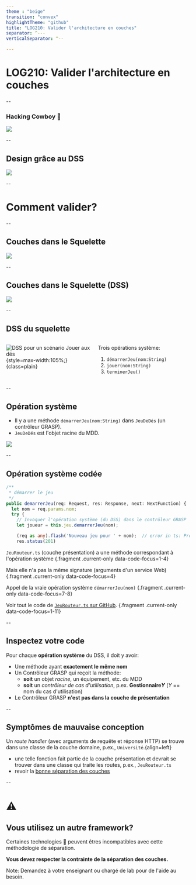 ```yaml
---
theme : "beige"
transition: "convex"
highlightTheme: "github"
title: "LOG210: Valider l'architecture en couches"
separator: ^---
verticalSeparator: ^--

---
```


# LOG210: Valider l'architecture en couches

--

### Hacking Cowboy 🤠

<img src="http://www.plantuml.com/plantuml/svg/RPBBRjGm58RtVegVi00M5PfaPXPLgSfbYSI8DpYrJn9JNu8le17YUQ3FaHV3BfKhGRo8l_p-JlmlSXCJXPIj4V5EkuK2MSHqDboUGSj_JXIFb4qQlKkEBEDjq6J4h1M3xPBEi6nlEKJnml2Oa3o2dkO4fGFBfBqJIIV3-7JxfRwFb_YQ6UilWgKWPtucgaTkAavtuWp5YEjzlRnEWrqA3EbpSME7v-Ceoy8FiP2yewaClNyumnBM-rZiXx4YVfzruk8vNpQAS3lnqK-wtaxBOhGiuZU6OATG7I4DnOWETNLruhJRoFgDR10_d-fyvfWOAYEUOrf_MyRBl-sXl2Nj-DLJkV-_zM6taVKRsR2HxJUomqPsB7rFEroeYt9VexxHq6ZVwD3eACIfRyEFr3SQ6ksBEBJmaVQD3esEkCHL_SCWlV7XJHTOTTVlcBBqUO5YrDtGn5UlgtPT-j-mKzcQFm00" class="reveal stretch plain" alt-text="Cowboy hacking, beaucoup de couplage">

--

## Design grâce au DSS

<img src="http://www.plantuml.com/plantuml/svg/XLAxRjim5DtlLrmuYst00YGx6J8KQHFOMol4QnUQlBBPyA6I50gZoFUqtli7-h5UEb6TGKWr41VdeSF7kOj9XDHP0_59krO4OJ6ceo5UWvPdvg0L8Tas7T6ItL68a7HYoPVTDv99DnX9UgU43dIBtpj2oNQl4pP2QaEMN4BhbMwqs1c2m2RXzePmyiaxnzh-b9EJzWvP6mYbx-I1uWIlf6mQAV4dj48-YJrxxiySjg4_HLQVRIpyST29M2UDY14do1-l8c9TZc3L2BQ4vqlA8yL4g3gCnvZwtvPmAb-2bRT2Evgzb_bGZc3L2BR4AwFtXxGFH6w4N_s7lnx1Ri3vH7dyl2dXthiK-Z-6kW2Rnu_R6iWfp8etikezsJFK9IxKuaFUxYtwjZ-zF5RyTpbVtLJrfqOxJH55X_FvmtOxdy-07Oi57tqORW3gwlLdA-3ZPR0SXehPvH0rMAu1-1nOc8917Yii0eyhkEn_ZL2B5Bp3jUX_2KKutVZr384xeZekeZbNgZNvQO5UYvdVpeYtxGD5SUXUSRa0u80Yfm_3Yk_aZkdEchy0" class="reveal stretch plain" alt-text="Design grâce au DSS">

--

# Comment valider?

--

## Couches dans le Squelette

<img src="http://www.plantuml.com/plantuml/proxy?fmt=svg&cache=no&src=https://raw.githubusercontent.com/profcfuhrmanets/log210-jeu-de-des-node-express-ts/master/docs/figure-f16.24-web.puml" class="plain reveal stretch" alt-text="Diagramme de séparation des couches avec une opération système envoyée au contrôleur GRASP">

--

<!-- .slide: id="CouchesDSS" -->
## Couches dans le Squelette (DSS)

<img src="http://www.plantuml.com/plantuml/proxy?fmt=svg&cache=no&src=https://raw.githubusercontent.com/profcfuhrmanets/log210-jeu-de-des-node-express-ts/master/docs/dss-details-demarrerJeu.puml" class="plain reveal stretch" alt-text="Diagramme de séparation des couches dans un DSS avec une opération système envoyée au contrôleur GRASP">

--

## DSS du squelette

<style>
.container{display: flex;}
.col{flex: 1;}
</style>

<div class="container">
<div class="col">

![DSS pour un scénario Jouer aux dés](https://www.plantuml.com/plantuml/svg/NP71JiCm38RlUGfhfrNgG5odQHg2qmIdIfnsCQbN0erJ74TYGhmFUuw-62xJ95WEaUB_j_tPsMH5qH9xbzy23oWO8UkX9xib-0kbfJsMNlU9bJ4IF96qoFWtbzuBiIVuT63daNB6Zcxxq35uOYLnNqw3MeFxfe4X5O72aFruP9IGO1NMsrH80Ci7jECnhwx3UiVpkvShk340U429o9L3hqbWjfpSHMQ06Rmp20q-3CXgKdF8Edv7-XMpyujrXkLKDA88oPRAd5EqK6EpSbUvFgK11ZCRPmmy7iyvhnFIXTcl5ej9isWDcXHxQ0lqQDDB3I36Rhj2XNc7dTM2L62mXPMgtZ4_JxESpBc6VyyfjUGSiYDkOM8wOvomJkILsvXi__C3){style=max-width:105%;}{class=plain}

</div>

<div class="col">

Trois opérations système:
1. `démarrerJeu(nom:String)`
2. `jouer(nom:String)`
3. `terminerJeu()`

</div>
</div>

--

## Opération système

- Il y a une méthode `démarrerJeu(nom:String)` dans `JeuDeDés` (un contrôleur GRASP).
- `JeuDeDés` est l'objet racine du MDD.

<img src="https://www.plantuml.com/plantuml/svg/NP1DQiCm44RtEiM7Drsva2wzA85c5TfLeVkfDOdLwiT8eu8flKzp3b-iOnEIaer6VE_D3DAs26MfmPlowU98cGAAJ9xrpAw_8POFLBqSKfH8WV76sL8au_aWa8JiZeF0kiozk1JDu2o3moWJ0eTtpiNSNQTv5rccaP6o3Cc84rtxakpygzLMs1H85OofPcYqPysKpAUouAVX7fibUAOSA9hUKodOfyggVniWfe0Eh_gEU3G_PxwRJoly8hzu7LoK2zGDErQZ67EvejaqQ5iq3ytQl7JqlWeUOSxBLiEtQxtsTVXGVAlz7-GfzgkmvMZrf_y0" class="reveal stretch" alt-text="MDD">

--

## Opération système codée

<!-- .slide: data-background="#ddFFdd" -->

```Typescript
/**
 * démarrer le jeu
 */
public demarrerJeu(req: Request, res: Response, next: NextFunction) {
  let nom = req.params.nom;
  try {
    // Invoquer l'opération système (du DSS) dans le contrôleur GRASP
    let joueur = this.jeu.demarrerJeu(nom);

    (req as any).flash('Nouveau jeu pour ' + nom);  // error in ts: Property 'flash' does not exist on type 'Request'.
    res.status(201)
```

`JeuRouteur.ts` (couche présentation) a une méthode correspondant à l'opération système {.fragment .current-only data-code-focus=1-4}

Mais elle n'a pas la même signature (arguments d'un service Web) {.fragment .current-only data-code-focus=4}

Appel de la vraie opération système `démarrerJeu(nom)` {.fragment .current-only data-code-focus=7-8}

Voir tout le code de [`JeuRouteur.ts` sur GitHub](https://github.com/profcfuhrmanets/log210-jeu-de-des-node-express-ts/blob/f60c624be15cf51c15135a6cec226b9539a65e78/src/routes/JeuRouter.ts#L25). {.fragment .current-only data-code-focus=1-11}

--

## Inspectez votre code

Pour chaque **opération système** du DSS, il doit y avoir:

- Une méthode ayant **exactement le même nom**
- Un Contrôleur GRASP qui reçoit la méthode:
  - **soit** un objet *racine*, un équipement, etc. du MDD
  - **soit** un *contrôleur de cas d'utilisation*, p.ex. **Gestionnaire*Y*** (*Y* == nom du cas d'utilisation)
- Le Contrôleur GRASP **n'est pas dans la couche de présentation**

--

## Symptômes de mauvaise conception

Un *route handler* (avec arguments de requête et réponse HTTP) se trouve dans une classe de la couche domaine, p.ex., `Université`.{align=left}
  - une telle fonction fait partie de la couche présentation et devrait se trouver dans une classe qui traite les routes, p.ex., `JeuRouteur.ts`
  - revoir la [bonne séparation des couches](#CouchesDSS)

--
# ⚠️ 

## Vous utilisez un autre framework?

Certaines technologies 🤠 peuvent êtres incompatibles avec cette méthodologie de séparation.

**Vous devez respecter la contrainte de la séparation des couches.**

Note:
Demandez à votre enseignant ou chargé de lab pour de l'aide au besoin.
